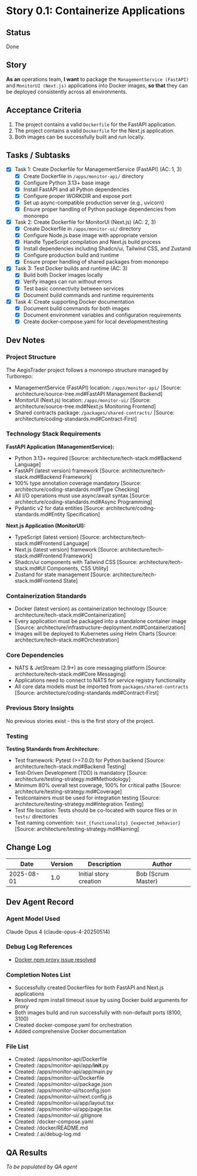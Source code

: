 # Story 0.1: Containerize Applications

## Status
Done

## Story
**As an** operations team,
**I want** to package the `ManagementService (FastAPI)` and `MonitorUI (Next.js)` applications into Docker images,
**so that** they can be deployed consistently across all environments.

## Acceptance Criteria
1. The project contains a valid `Dockerfile` for the FastAPI application.
2. The project contains a valid `Dockerfile` for the Next.js application.
3. Both images can be successfully built and run locally.

## Tasks / Subtasks
- [x] Task 1: Create Dockerfile for ManagementService (FastAPI) (AC: 1, 3)
  - [x] Create Dockerfile in `/apps/monitor-api/` directory
  - [x] Configure Python 3.13+ base image
  - [x] Install FastAPI and all Python dependencies
  - [x] Configure proper WORKDIR and expose port
  - [x] Set up async-compatible production server (e.g., uvicorn)
  - [x] Ensure proper handling of Python package dependencies from monorepo
- [x] Task 2: Create Dockerfile for MonitorUI (Next.js) (AC: 2, 3)
  - [x] Create Dockerfile in `/apps/monitor-ui/` directory
  - [x] Configure Node.js base image with appropriate version
  - [x] Handle TypeScript compilation and Next.js build process
  - [x] Install dependencies including Shadcn/ui, Tailwind CSS, and Zustand
  - [x] Configure production build and runtime
  - [x] Ensure proper handling of shared packages from monorepo
- [x] Task 3: Test Docker builds and runtime (AC: 3)
  - [x] Build both Docker images locally
  - [x] Verify images can run without errors
  - [x] Test basic connectivity between services
  - [x] Document build commands and runtime requirements
- [x] Task 4: Create supporting Docker documentation
  - [x] Document build commands for both images
  - [x] Document environment variables and configuration requirements
  - [x] Create docker-compose.yaml for local development/testing

## Dev Notes

### Project Structure
The AegisTrader project follows a monorepo structure managed by Turborepo:
- ManagementService (FastAPI) location: `/apps/monitor-api/` [Source: architecture/source-tree.md#FastAPI Management Backend]
- MonitorUI (Next.js) location: `/apps/monitor-ui/` [Source: architecture/source-tree.md#Next.js Monitoring Frontend]
- Shared contracts package: `/packages/shared-contracts/` [Source: architecture/coding-standards.md#Contract-First]

### Technology Stack Requirements

**FastAPI Application (ManagementService):**
- Python 3.13+ required [Source: architecture/tech-stack.md#Backend Language]
- FastAPI (latest version) framework [Source: architecture/tech-stack.md#Backend Framework]
- 100% type annotation coverage mandatory [Source: architecture/coding-standards.md#Type Checking]
- All I/O operations must use async/await syntax [Source: architecture/coding-standards.md#Async Programming]
- Pydantic v2 for data entities [Source: architecture/coding-standards.md#Entity Specification]

**Next.js Application (MonitorUI):**
- TypeScript (latest version) [Source: architecture/tech-stack.md#Frontend Language]
- Next.js (latest version) framework [Source: architecture/tech-stack.md#Frontend Framework]
- Shadcn/ui components with Tailwind CSS [Source: architecture/tech-stack.md#UI Components, CSS Utility]
- Zustand for state management [Source: architecture/tech-stack.md#Frontend State]

### Containerization Standards
- Docker (latest version) as containerization technology [Source: architecture/tech-stack.md#Containerization]
- Every application must be packaged into a standalone container image [Source: architecture/infrastructure-deployment.md#Containerization]
- Images will be deployed to Kubernetes using Helm Charts [Source: architecture/tech-stack.md#Orchestration]

### Core Dependencies
- NATS & JetStream (2.9+) as core messaging platform [Source: architecture/tech-stack.md#Core Messaging]
- Applications need to connect to NATS for service registry functionality
- All core data models must be imported from `packages/shared-contracts` [Source: architecture/coding-standards.md#Contract-First]

### Previous Story Insights
No previous stories exist - this is the first story of the project.

### Testing

**Testing Standards from Architecture:**
- Test framework: Pytest (>=7.0.0) for Python backend [Source: architecture/tech-stack.md#Backend Testing]
- Test-Driven Development (TDD) is mandatory [Source: architecture/testing-strategy.md#Methodology]
- Minimum 80% overall test coverage, 100% for critical paths [Source: architecture/testing-strategy.md#Coverage]
- Testcontainers must be used for integration testing [Source: architecture/testing-strategy.md#Integration Testing]
- Test file location: Tests should be co-located with source files or in `tests/` directories
- Test naming convention: `test_{functionality}_{expected_behavior}` [Source: architecture/testing-strategy.md#Naming]

## Change Log
| Date | Version | Description | Author |
|------|---------|-------------|--------|
| 2025-08-01 | 1.0 | Initial story creation | Bob (Scrum Master) |

## Dev Agent Record

### Agent Model Used
Claude Opus 4 (claude-opus-4-20250514)

### Debug Log References
- [Docker npm proxy issue resolved](.ai/debug-log.md)

### Completion Notes List
- Successfully created Dockerfiles for both FastAPI and Next.js applications
- Resolved npm install timeout issue by using Docker build arguments for proxy
- Both images build and run successfully with non-default ports (8100, 3100)
- Created docker-compose.yaml for orchestration
- Added comprehensive Docker documentation

### File List
- Created: /apps/monitor-api/Dockerfile
- Created: /apps/monitor-api/app/__init__.py
- Created: /apps/monitor-api/app/main.py
- Created: /apps/monitor-ui/Dockerfile
- Created: /apps/monitor-ui/package.json
- Created: /apps/monitor-ui/tsconfig.json
- Created: /apps/monitor-ui/next.config.js
- Created: /apps/monitor-ui/app/layout.tsx
- Created: /apps/monitor-ui/app/page.tsx
- Created: /apps/monitor-ui/.gitignore
- Created: /docker-compose.yaml
- Created: /docker/README.md
- Created: /.ai/debug-log.md

## QA Results
_To be populated by QA agent_

